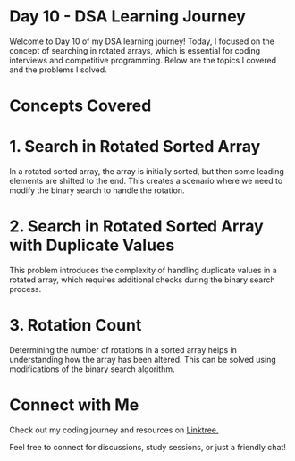 # Day 10 - DSA Learning Journey
Welcome to Day 10 of my DSA learning journey! Today, I focused on the concept of searching in rotated arrays, which is essential for coding interviews and competitive programming. Below are the topics I covered and the problems I solved.

# Concepts Covered
# 1. Search in Rotated Sorted Array
In a rotated sorted array, the array is initially sorted, but then some leading elements are shifted to the end. This creates a scenario where we need to modify the binary search to handle the rotation.

# 2. Search in Rotated Sorted Array with Duplicate Values
This problem introduces the complexity of handling duplicate values in a rotated array, which requires additional checks during the binary search process.

# 3. Rotation Count
Determining the number of rotations in a sorted array helps in understanding how the array has been altered. This can be solved using modifications of the binary search algorithm.

# Connect with Me
Check out my coding journey and resources on [Linktree.](https://linktr.ee/codewithgaurav)

Feel free to connect for discussions, study sessions, or just a friendly chat!
